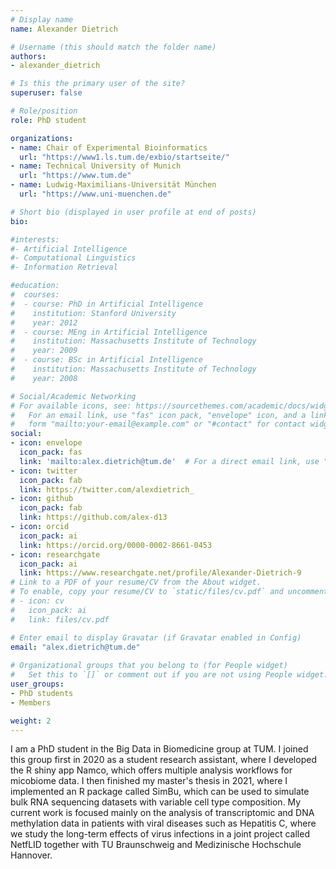 ```yaml
---
# Display name
name: Alexander Dietrich

# Username (this should match the folder name)
authors:
- alexander_dietrich

# Is this the primary user of the site?
superuser: false

# Role/position
role: PhD student

organizations:
- name: Chair of Experimental Bioinformatics
  url: "https://www1.ls.tum.de/exbio/startseite/"
- name: Technical University of Munich
  url: "https://www.tum.de"
- name: Ludwig-Maximilians-Universität München
  url: "https://www.uni-muenchen.de"

# Short bio (displayed in user profile at end of posts)
bio:   

#interests:
#- Artificial Intelligence
#- Computational Linguistics
#- Information Retrieval

#education:
#  courses:
#  - course: PhD in Artificial Intelligence
#    institution: Stanford University
#    year: 2012
#  - course: MEng in Artificial Intelligence
#    institution: Massachusetts Institute of Technology
#    year: 2009
#  - course: BSc in Artificial Intelligence
#    institution: Massachusetts Institute of Technology
#    year: 2008

# Social/Academic Networking
# For available icons, see: https://sourcethemes.com/academic/docs/widgets/#icons
#   For an email link, use "fas" icon pack, "envelope" icon, and a link in the
#   form "mailto:your-email@example.com" or "#contact" for contact widget.
social:
- icon: envelope
  icon_pack: fas
  link: 'mailto:alex.dietrich@tum.de'  # For a direct email link, use "mailto:test@example.org".
- icon: twitter
  icon_pack: fab
  link: https://twitter.com/alexdietrich_
- icon: github
  icon_pack: fab
  link: https://github.com/alex-d13
- icon: orcid
  icon_pack: ai
  link: https://orcid.org/0000-0002-8661-0453
- icon: researchgate
  icon_pack: ai
  link: https://www.researchgate.net/profile/Alexander-Dietrich-9
# Link to a PDF of your resume/CV from the About widget.
# To enable, copy your resume/CV to `static/files/cv.pdf` and uncomment the lines below.  
# - icon: cv
#   icon_pack: ai
#   link: files/cv.pdf

# Enter email to display Gravatar (if Gravatar enabled in Config)
email: "alex.dietrich@tum.de"
  
# Organizational groups that you belong to (for People widget)
#   Set this to `[]` or comment out if you are not using People widget.  
user_groups:
- PhD students
- Members

weight: 2
---
```


I am a PhD student in the Big Data in Biomedicine group at TUM. I joined this group first in 2020 as a student research assistant, where I developed the R shiny app Namco, which offers multiple analysis workflows for micobiome data. I then finished my master's thesis in 2021, where I implemented an R package called SimBu, which can be used to simulate bulk RNA sequencing datasets with variable cell type composition. My current work is focused mainly on the analysis of transcriptomic and DNA methylation data in patients with viral diseases such as Hepatitis C, where we study the long-term effects of virus infections in a joint project called NetfLID together with TU Braunschweig and Medizinische Hochschule Hannover. 
